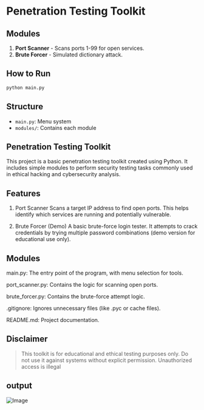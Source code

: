 # Penetration Testing Toolkit

## Modules
1. **Port Scanner** - Scans ports 1-99 for open services.
2. **Brute Forcer** - Simulated dictionary attack.

## How to Run
```bash
python main.py
```
## Structure
- `main.py`: Menu system
- `modules/`: Contains each module

## Penetration Testing Toolkit

This project is a basic penetration testing toolkit created using Python. It includes simple modules to perform security testing tasks commonly used in ethical hacking and cybersecurity analysis.

## Features

1. Port Scanner
Scans a target IP address to find open ports. This helps identify which services are running and potentially vulnerable.

2. Brute Forcer (Demo)
A basic brute-force login tester. It attempts to crack credentials by trying multiple password combinations (demo version for educational use only).

## Modules

main.py: The entry point of the program, with menu selection for tools.

port_scanner.py: Contains the logic for scanning open ports.

brute_forcer.py: Contains the brute-force attempt logic.

.gitignore: Ignores unnecessary files (like .pyc or cache files).

README.md: Project documentation.

## Disclaimer

> This toolkit is for educational and ethical testing purposes only. Do not use it against systems without explicit permission. Unauthorized access is illegal

## output

![Image](https://github.com/user-attachments/assets/49e9b7d4-4358-4f53-a334-a63e63a269e9)
